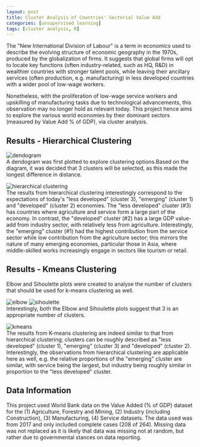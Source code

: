 ```yaml
---
layout: post
title: Cluster Analysis of Countries' Sectorial Value Add
categories: [unsupervised learning]
tags: [cluster analysis, R]
---
```

The "New International Division of Labour" is a term in economics used to describe the evolving structure of economic geography in the 1970s, produced by the globalization of firms. It suggests that global firms will opt to locate key functions (often industry-related, such as HQ, R&D) in wealthier countries with stronger talent pools, while leaving their ancillary services (often production, e.g. manufacturing) in less developed countries with a wider pool of low-wage workers.  

Nonetheless, with the proliferation of low-wage service workers and upskilling of manufacturing tasks due to technological advancements, this observation may no longer hold as relevant today. This project hence aims to explore the various world economies by their dominant sectors (measured by Value Add % of GDP), via cluster analysis.  

## Results - Hierarchical Clustering
![dendogram](https://raw.githubusercontent.com/jolene-lim/cluster_valueadd/master/cluster_econ_gdpp_dend.png)  
A dendogram was first plotted to explore clustering options.Based on the diagram, it was decided that 3 clusters will be selected, as this made the longest difference in distance.

![hierarchical clustering](https://raw.githubusercontent.com/jolene-lim/cluster_valueadd/master/cluster_econ_gdpp_hclust.png)  
The results from hierarchical clustering interestingly correspond to the expectations of today's "less developed" (cluster 3), "emerging" (cluster 1) and "developed" (cluster 2) economies. The "less developed" cluster (#3) has countries where agriculture and service form a large part of the economy. In contrast, the "developed" cluster (#2) has a large GDP value-add from industry sector, with relatively less from agriculture. Interestingly, the "emerging" cluster (#1) had the highest contribution from the service sector while low contribution from the agriculture sector; this mirrors the nature of many emerging economies, particular those in Asia, where middle-skilled works increasingly engage in sectors like tourism or retail.  

## Results - Kmeans Clustering
Elbow and Sihoulette plots were created to analyse the number of clusters that should be used for k-means clustering as well.

![elbow](https://raw.githubusercontent.com/jolene-lim/cluster_valueadd/master/Elbow.png) 
![sihoulette](https://raw.githubusercontent.com/jolene-lim/cluster_valueadd/master/sihoulette.png)  
Interestingly, both the Elbow and Sihoulette plots suggest that 3 is an appropriate number of clusters.

![kmeans](https://raw.githubusercontent.com/jolene-lim/cluster_valueadd/master/cluster_econ_gdpp_kmeans.png)  
The results from K-means clustering are indeed similar to that from hierarchical clustering; clusters can be roughly described as "less developed" (cluster 1), "emerging" (cluster 3) and "developed" (cluster 2). Interestingly, the observations from hierarchical clustering are applicable here as well, e.g. the relative proportions of the "emerging" cluster are similar, with service being the largest, but industry being roughly similar in proportion to the "less developed" cluster.

## Data Information
This project used World Bank data on the Value Added (% of GDP) dataset for the (1) Agriculture, Forestry and Mining, (2) Industry (including Construction), (3) Manufacturing, (4) Service datasets. The data used was from 2017 and only included complete cases (208 of 264). Missing data was not replaced as it is likely that data was missing not at random, but rather due to governmental stances on data reporting. 
